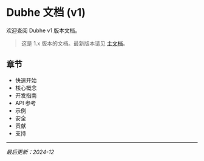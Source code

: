 # Dubhe 文档 (v1)

欢迎查阅 Dubhe v1 版本文档。

> 这是 1.x 版本的文档。最新版本请见 [主文档](../../zh/README.md)。

## 章节

- 快速开始
- 核心概念
- 开发指南
- API 参考
- 示例
- 安全
- 贡献
- 支持

---

_最后更新：2024-12_

